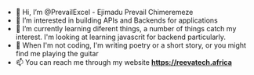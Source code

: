 - 👋 Hi, I’m @PrevailExcel - Ejimadu Prevail Chimeremeze
- 👀 I’m interested in building APIs and Backends for applications
- 🌱 I’m currently learning diferent things, a number of things catch my interest. I'm looking at learning javascrit for backend particularly.
- 💞️ When I'm not coding, I'm writing poetry or a short story, or you might find me playing the guitar
- 📫 You can reach me through my website <b>https://reevatech.africa </b>

<!---
PrevailExcel/PrevailExcel is a ✨ special ✨ repository because its `README.md` (this file) appears on your GitHub profile.
You can click the Preview link to take a look at your changes.
--->
